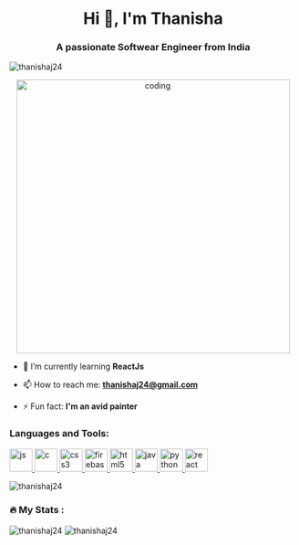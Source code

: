 <h1 align="center">Hi 👋, I'm Thanisha</h1>
<h3 align="center">A passionate Softwear Engineer from India</h3>
<p align="left"> <img src="https://komarev.com/ghpvc/?username=thanishaj24&label=Profile%20views&color=0e75b6&style=flat" alt="thanishaj24" /> </p>

<div id="header" align="center">
  <img  alt="coding" width="480"  src="https://user-images.githubusercontent.com/74038190/248884004-af212da4-8588-4d7c-8400-16e56f2746a0.gif">
</div>

- 🌱 I’m currently learning **ReactJs**

- 📫 How to reach me: **thanishaj24@gmail.com**

- ⚡ Fun fact: **I'm an avid painter**


<h3 align="left">Languages and Tools:</h3>
<p align="left"> <a href="https://developer.js.com" target="_blank" rel="noreferrer"> <img src="https://skillicons.dev/icons?i=js" alt="js" width="40" height="40"/> </a> <a href="https://www.cprogramming.com/" target="_blank" rel="noreferrer"> <img src="https://skillicons.dev/icons?i=c" alt="c" width="40" height="40"/> </a> <a href="https://www.w3schools.com/css/" target="_blank" rel="noreferrer"> <img src="https://skillicons.dev/icons?i=css" alt="css3" width="40" height="40"/> </a> <a href="https://firebase.google.com/" target="_blank" rel="noreferrer"> <img src="https://www.vectorlogo.zone/logos/firebase/firebase-icon.svg" alt="firebase" width="40" height="40"/> </a> <a href="https://www.w3.org/html/" target="_blank" rel="noreferrer"> <img src="https://skillicons.dev/icons?i=html" alt="html5" width="40" height="40"/> </a> <a href="https://www.java.com" target="_blank" rel="noreferrer"> <img src="https://skillicons.dev/icons?i=java" alt="java" width="40" height="40"/> </a> <a href="https://www.python.org" target="_blank" rel="noreferrer"> <img src="https://skillicons.dev/icons?i=python" alt="python" width="40" height="40"/> </a> <a href="https://reactjs.org/" target="_blank" rel="noreferrer"> <img src="https://skillicons.dev/icons?i=react" alt="react" width="40" height="40"/> </a> </p>


<img align="center" src="https://github-readme-stats.vercel.app/api/top-langs?username=thanishaj24&show_icons=true&locale=en&layout=compact" alt="thanishaj24" />

### :fire: My Stats :
<img align="center" src="https://github-readme-stats.vercel.app/api?username=thanishaj24&show_icons=true&locale=en" alt="thanishaj24" />


<img align="center" src="https://github-readme-streak-stats.herokuapp.com/?user=thanishaj24&" alt="thanishaj24" />

